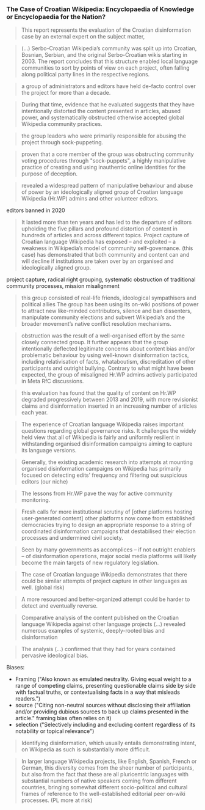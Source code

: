 ### The Case of Croatian Wikipedia: Encyclopaedia of Knowledge or Encyclopaedia for the Nation?

> This report represents the evaluation of the Croatian disinformation case by an external expert on the subject matter,

> (...) Serbo-Croatian Wikipedia’s community was split up into Croatian, Bosnian, Serbian, and the original Serbo-Croatian wikis starting in 2003. The report concludes that this structure enabled local language communities to sort by points of view on each project, often falling along political party lines in the respective regions.

> a group of administrators and editors have held de-facto control over the project for more than a decade.

> During that time, evidence that he evaluated suggests that they have intentionally distorted the content presented in articles, abused power, and systematically obstructed otherwise accepted global Wikipedia community practices.

> the group leaders who were primarily responsible for abusing the project through sock-puppeting.

> proven that a core member of the group was obstructing community voting procedures through "sock-puppets", a highly manipulative practice of creating and using inauthentic online identities for the purpose of deception.

> revealed a widespread pattern of manipulative behaviour and abuse of power by an ideologically aligned group of Croatian language Wikipedia (Hr.WP) admins and other volunteer editors.

editors banned in 2020

> It lasted more than ten years and has led to the departure of editors upholding the five pillars and profound distortion of content in hundreds of articles and across different topics. Project capture of Croatian language Wikipedia has exposed – and exploited – a weakness in Wikipedia’s model of community self-governance. (this case) has demonstrated that both community and content can and will decline if institutions are taken over by an organised and ideologically aligned group.

project capture, radical right grouping, systematic obstruction of traditional community processes, mission misalignment

> this group consisted of real-life friends, ideological sympathisers and political allies
> The group has been using its on-wiki positions of power to attract new like-minded contributors, silence and ban dissenters, manipulate community elections and subvert Wikipedia’s and the broader movement’s native conflict resolution mechanisms.

> obstruction was the result of a well-organised effort by the same closely connected group. It further appears that the group intentionally deflected legitimate concerns about content bias and/or problematic behaviour by using well-known disinformation tactics, including relativisation of facts, whataboutism, discreditation of other participants and outright bullying. Contrary to what might have been expected, the group of misaligned Hr.WP admins actively participated in Meta RfC discussions.

> this evaluation has found that the quality of content on Hr.WP degraded progressively between 2013 and 2019, with more revisionist claims and disinformation inserted in an increasing number of articles each year.

> The experience of Croatian language Wikipedia raises important questions regarding global governance risks. It challenges the widely held view that all of Wikipedia is fairly and uniformly resilient in withstanding organised disinformation campaigns aiming to capture its language versions.

> Generally, the existing academic research into attempts at mounting organised disinformation campaigns on Wikipedia has primarily focused on detecting edits' frequency and filtering out suspicious editors
> (our niche)

> The lessons from Hr.WP pave the way for active community monitoring.

> Fresh calls for more institutional scrutiny of [other platforms hosting user-generated content] other platforms now come from established democracies trying to design an appropriate response to a string of coordinated disinformation campaigns that destabilised their election processes and undermined civil society.

> Seen by many governments as accomplices – if not outright enablers – of disinformation operations, major social media platforms will likely become the main targets of new regulatory legislation.

> The case of Croatian language Wikipedia demonstrates that there could be similar attempts of project capture in other languages as well.
> (global risk)

> A more resourced and better-organized attempt could be harder to detect and eventually reverse.

> Comparative analysis of the content published on the Croatian language Wikipedia against other language projects (...) revealed numerous examples of systemic, deeply-rooted bias and disinformation

> The analysis (...) confirmed that they had for years contained pervasive ideological bias.

Biases:

- Framing ("Also known as emulated neutrality. Giving equal weight to a range of competing claims, presenting questionable claims side by side with factual truths, or contextualising facts in a way that misleads readers.")
- source ("Citing non-neutral sources without disclosing their affiliation and/or providing dubious sources to back up claims presented in the article." framing bias often relies on it)
- selection ("Selectively including and excluding content regardless of its notability or topical relevance")

> Identifying disinformation, which usually entails demonstrating intent, on Wikipedia as such is substantially more difficult.

> In larger language Wikipedia projects, like English, Spanish, French or German, this diversity comes from the sheer number of participants, but also from the fact that these are all pluricentric languages with substantial numbers of native speakers coming from different countries, bringing somewhat different socio-political and cultural frames of reference to the well-established editorial peer on-wiki processes.
> (PL more at risk)
